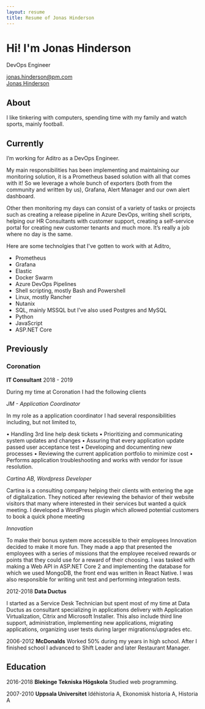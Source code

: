 ```yaml
---
layout: resume
title: Resume of Jonas Hinderson
---
```


# Hi! I'm Jonas Hinderson

DevOps Engineer

<div id="contact">
  <i class="fa fa-envelope-o"></i> <a href="mailto:jonas.hinderson@pm.com">jonas.hinderson@pm.com</a>
 <br> 
  <i class="fa fa-linkedin"></i> <a href=" www.linkedin.com/in/jonas-hinderson-018">Jonas Hinderson</a>
</div>

## About

I like tinkering with computers, spending time with my family and watch sports, mainly football.

## Currently

I’m working for Aditro as a DevOps Engineer.

My main responsibilities has been implementing and maintaining our monitoring solution, it is a Prometheus based solution with all that comes with it! So we leverage a whole bunch of exporters (both from the community and written by us), Grafana, Alert Manager and our own alert dashboard.

Other then monitoring my days can consist of a variety of tasks or projects such as creating a release pipeline in Azure DevOps, writing shell scripts, helping our HR Consultants with customer support, creating a self-service portal for creating new customer tenants and much more. It’s really a job where no day is the same.

Here are some technolgies that I've gotten to work with at Aditro,

- Prometheus
- Grafana
- Elastic
- Docker Swarm
- Azure DevOps Pipelines
- Shell scripting, mostly Bash and Powershell
- Linux, mostly Rancher
- Nutanix
- SQL, mainly MSSQL but I've also used Postgres and MySQL
- Python
- JavaScript
- ASP.NET Core

## Previously


### Coronation 
**IT Consultant**
2018 - 2019 

During my time at Coronation I had the following clients

*JM - Application Coordinator*

In my role as a application coordinator I had several responsibilities including, but not limited to,

• Handling 3rd line help desk tickets
• Prioritizing and communicating system updates and changes
• Assuring that every application update passed user acceptance test
• Developing and documenting new processes
• Reviewing the current application portfolio to minimize cost
• Performs application troubleshooting and works with vendor for issue resolution.

*Cartina AB, Wordpress Developer*

Cartina is a consulting company helping their clients with entering the age of digitalization. They noticed after reviewing the behavior of their website visitors that many where interested in their services but wanted a quick meeting. I developed a WordPress plugin which allowed potential customers to book a quick phone meeting

*Innovation*

To make their bonus system more accessible to their employees Innovation decided to make it more fun. They made a app that presented the employees with a series of missions that the employee received rewards or points that they could use for a reward of their choosing. I was tasked with making a Web API in ASP.NET Core 2 and implementing the database for which we used MongoDB, the front end was written in React Native. I was also responsible for writing unit test and performing integration tests.

2012-2018 
__Data Ductus__ 

I started as a Service Desk Technician but spent most of my time at Data Ductus as consultant specializing in applications delivery with Application Virtualization, Citrix and Microsoft Installer. This also include third line support, administration, implementing new applications, migrating applications, organizing user tests during larger migrations/upgrades etc.


2006-2012 __McDonalds__ 
Worked 50% during my years in high school. After I finished school I advanced to Shift Leader and later Restaurant Manager.

## Education

2016-2018
__Blekinge Tekniska Högskola__
Studied web programming.

2007-2010
__Uppsala Universitet__
Idéhistoria A, Ekonomisk historia A, Historia A
